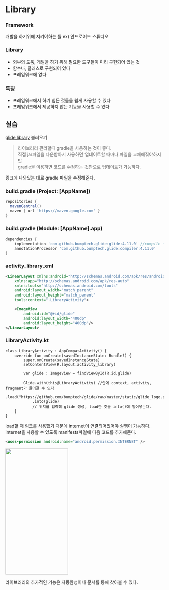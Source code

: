 # Library

### Framework
개발을 하기위해 지켜야하는 틀 ex) 안드로이드 스튜디오  

### Library
- 외부의 도움, 개발을 하기 위해 필요한 도구들이 미리 구현되어 있는 것  
- 함수나, 클래스로 구현되어 있다
- 프레임워크에 없다

### 특징
- 프레임워크에서 하기 힘든 것들을 쉽게 사용할 수 있다
- 프레임워크에서 제공하지 않는 기능을 사용할 수 있다


## 실습

[glide library](http://bumptech.github.io/glide/doc/download-setup.html#proguard) 불러오기
> 라이브러리 관리할때 gradle을 사용하는 것이 좋다.  
직접 jar파일을 다운받아서 사용하면 업데이트할 때마다 파일을 교체해줘야하지만  
gradle을 이용하면 코드를 수정하는 것만으로 업데이트가 가능하다.

링크에 나와있는 대로 gradle 파일을 수정해준다.

### build.gradle (Project: [AppName])

```gradle
repositories {
  mavenCentral()
  maven { url 'https://maven.google.com' }
}
```

### build.gradle (Module: [AppName].app)

```gradle
dependencies {
    implementation 'com.github.bumptech.glide:glide:4.11.0' //compile 명령어 대신 implementation 명령어 사용
    annotationProcessor 'com.github.bumptech.glide:compiler:4.11.0'
}
```

### activity_library.xml
```xml
<LinearLayout xmlns:android="http://schemas.android.com/apk/res/android"
    xmlns:app="http://schemas.android.com/apk/res-auto"
    xmlns:tools="http://schemas.android.com/tools"
    android:layout_width="match_parent"
    android:layout_height="match_parent"
    tools:context=".LibraryActivity">

    <ImageView
        android:id="@+id/glide"
        android:layout_width="400dp"
        android:layout_height="400dp"/>
</LinearLayout>
```

### LibraryActivity.kt
```
class LibraryActivity : AppCompatActivity() {
    override fun onCreate(savedInstanceState: Bundle?) {
        super.onCreate(savedInstanceState)
        setContentView(R.layout.activity_library)

        var glide : ImageView = findViewById(R.id.glide)

        Glide.with(this@LibraryActivity) //안에 context, activity, fragment가 들어갈 수 있다
            .load("https://github.com/bumptech/glide/raw/master/static/glide_logo.png")
            .into(glide)
            // 위치를 입력해 glide 생성, load한 것을 into()에 밀어넣는다.
    }
}
```

load할 때 링크를 사용했기 때문에 internet이 연결되어있어야 실행이 가능하다.  
internet을 사용할 수 있도록 manifests파일에 다음 코드를 추가해준다.
```xml
<uses-permission android:name="android.permission.INTERNET" /> 
```

<img src="https://user-images.githubusercontent.com/86659995/135239429-55e9546c-fd89-4db9-a28b-db1cdaf42456.png" width="200" height="400"/>

라이브러리의 추가적인 기능은 자동완성이나 문서를 통해 찾아볼 수 있다.
